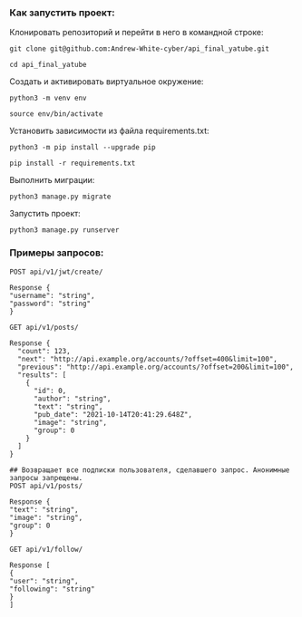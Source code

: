 ### Как запустить проект:

Клонировать репозиторий и перейти в него в командной строке:

```
git clone git@github.com:Andrew-White-cyber/api_final_yatube.git
```

```
cd api_final_yatube
```

Cоздать и активировать виртуальное окружение:

```
python3 -m venv env
```

```
source env/bin/activate
```

Установить зависимости из файла requirements.txt:

```
python3 -m pip install --upgrade pip
```

```
pip install -r requirements.txt
```

Выполнить миграции:

```
python3 manage.py migrate
```

Запустить проект:

```
python3 manage.py runserver
```
### Примеры запросов:

```
POST api/v1/jwt/create/
```

```
Response {
"username": "string",
"password": "string"
}
```

```
GET api/v1/posts/
```

```
Response {
  "count": 123,
  "next": "http://api.example.org/accounts/?offset=400&limit=100",
  "previous": "http://api.example.org/accounts/?offset=200&limit=100",
  "results": [
    {
      "id": 0,
      "author": "string",
      "text": "string",
      "pub_date": "2021-10-14T20:41:29.648Z",
      "image": "string",
      "group": 0
    }
  ]
}
```

```
## Возвращает все подписки пользователя, сделавшего запрос. Анонимные запросы запрещены.
POST api/v1/posts/ 
```
```
Response {
"text": "string",
"image": "string",
"group": 0
}
```

```
GET api/v1/follow/
```

```
Response [
{
"user": "string",
"following": "string"
}
]
```


